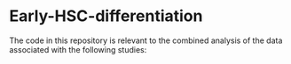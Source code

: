 # Early-HSC-differentiation
The code in this repository is relevant to the combined analysis of the data associated with the following studies:
